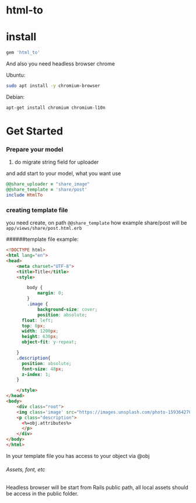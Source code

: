 # html-to
# install
``` ruby
gem 'html_to'
```
And also you need headless browser chrome

Ubuntu:
``` bash
sudo apt install -y chromium-browser
```

Debian:
```bash
apt-get install chromium chromium-l10n
```

# Get Started
### Prepare your model
1) do migrate string field for uploader

and add start to your model, what you want use
``` ruby
@@share_uploader = "share_image"
@@share_template = 'share/post'
include HtmlTo
```

### creating template file

you need create, on path ```@@share_template``` how example share/post will be ```app/views/share/post.html.erb```

######template file example:
``` html
<!DOCTYPE html>
<html lang="en">
<head>
    <meta charset="UTF-8">
    <title>Title</title>
	<style>

		body {
			margin: 0;
		}
		.image {
			background-size: cover;
			position: absolute;
      float: left;
      top: 0px;
      width: 1200px;
      height: 630px;
      object-fit: y-repeat;

    }
    .description{
      position: absolute;
      font-size: 48px;
      z-index: 1;
    }

	</style>
</head>
<body>
	<div class="root">
    <img class='image' src="https://images.unsplash.com/photo-1593642702821-c8da6771f0c6?ixid=MXwxMjA3fDF8MHxwaG90by1wYWdlfHx8fGVufDB8fHw%3D&ixlib=rb-1.2.1&auto=format&fit=crop&w=1489&q=80">
    <p class="description">
      <%=obj.attributes%>
      </p>
	</div>
</body>
</html>

```
In your template file you has access to your object via @obj

###### Assets, font, etc
Headless browser will be start from Rails public path, all local assets should be access in the public folder.
